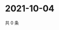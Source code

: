 # 2021-10-04

共 0 条

<!-- BEGIN -->
<!-- 最后更新时间 Mon Oct 04 2021 06:17:40 GMT+0800 (China Standard Time) -->

<!-- END -->
